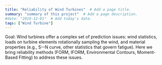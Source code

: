 ```yaml
---
title: "Reliability of Wind Turbines"  # Add a page title.
summary: "summary of this project"  # Add a page description.
#date: "2019-12-01"  # Add today's date.
tags: ["Wind Turbine"]
---
```

Goal: Wind turbines offer a complex set of prediction issues: wind statistics, loads on turbine elements rotationally sampling the wind, and material properties (e.g., S--N curve, other statistics that govern fatigue). Here we bring reliability methods (FORM, IFORM, Environmental Contours, Moment-Based Fitting) to address these issues.